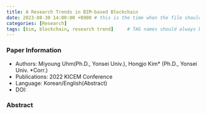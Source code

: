 ```yaml
---
title: A Research Trends in BIM-based Blockchain
date: 2023-08-30 14:00:00 +0900 # this is the time when the file should be shown to public
categories: [Research]
tags: [bim, blockchain, research trend]     # TAG names should always be lowercase
---
```


### Paper Information
- Authors: Miyoung Uhm(Ph.D., Yonsei Univ.), Hongjo Kim* (Ph.D., Yonsei Univ. *Corr.)
- Publications:
2022 KICEM Conference
- Language: 
Korean/English(Abstract)
- DOI:

### Abstract